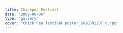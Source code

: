 ```yaml
---
title: Chickpea Festival
date: "2009-06-06"
type: "gallery"
cover: "Chick Pea festival poster_3618802207_o.jpg"
---
```

